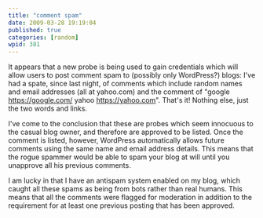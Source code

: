 ```yaml
---
title: "comment spam"
date: 2009-03-28 19:19:04
published: true
categories: [random]
wpid: 381
---
```


It appears that a new probe is being used to gain credentials which will allow users to post comment spam to (possibly only WordPress?) blogs: I've had a spate, since last night, of comments which include random names and email addresses (all at yahoo.com) and the comment of "google https://google.com/ yahoo https://yahoo.com". That's it! Nothing else, just the two words and links.

I've come to the conclusion that these are probes which seem innocuous to the casual blog owner, and therefore are approved to be listed. Once the comment is listed, however, WordPress automatically allows future comments using the same name and email address details. This means that the rogue spammer would be able to spam your blog at will until you unapprove all his previous comments.

I am lucky in that I have an antispam system enabled on my blog, which caught all these spams as being from bots rather than real humans. This means that all the comments were flagged for moderation in addition to the requirement for at least one previous posting that has been approved.